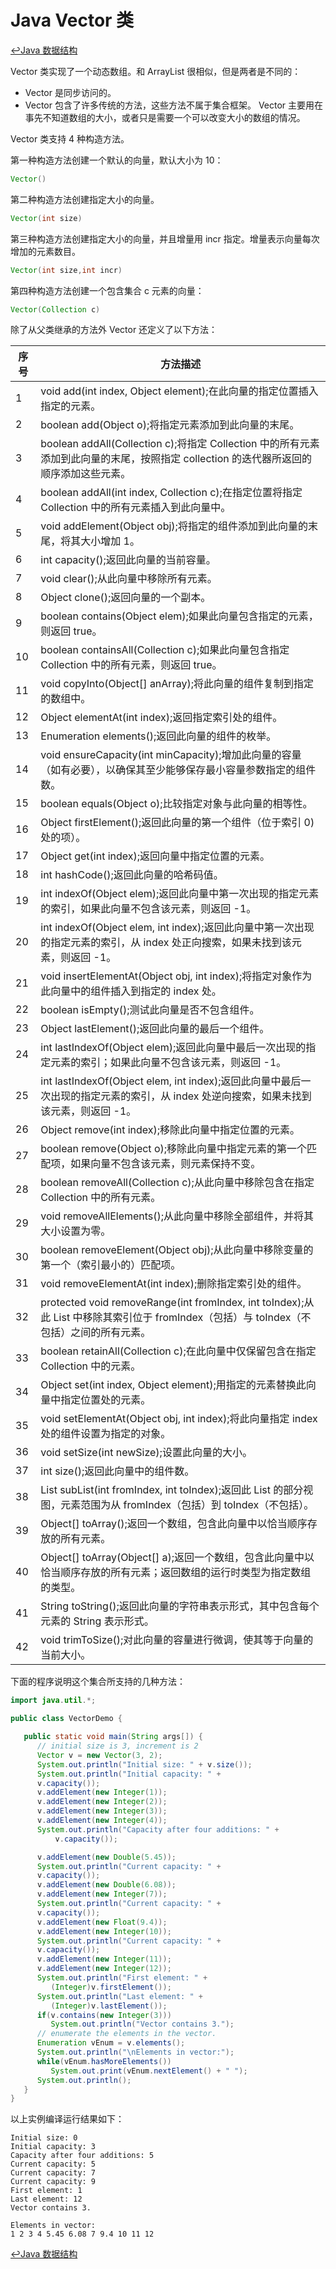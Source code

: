 # Java Vector 类
[:leftwards_arrow_with_hook:Java 数据结构](./dataStructure.html#向量（vector）)

Vector 类实现了一个动态数组。和 ArrayList 很相似，但是两者是不同的：

* Vector 是同步访问的。
* Vector 包含了许多传统的方法，这些方法不属于集合框架。
Vector 主要用在事先不知道数组的大小，或者只是需要一个可以改变大小的数组的情况。

Vector 类支持 4 种构造方法。

第一种构造方法创建一个默认的向量，默认大小为 10：
```java
Vector()
```
第二种构造方法创建指定大小的向量。
```java
Vector(int size)
```
第三种构造方法创建指定大小的向量，并且增量用 incr 指定。增量表示向量每次增加的元素数目。
```java
Vector(int size,int incr)
```
第四种构造方法创建一个包含集合 c 元素的向量：
```java
Vector(Collection c)
```
除了从父类继承的方法外 Vector 还定义了以下方法：

|序号|	方法描述|
|-|-|
|1|	void add(int index, Object element);在此向量的指定位置插入指定的元素。|
|2|	boolean add(Object o);将指定元素添加到此向量的末尾。|
|3|	boolean addAll(Collection c);将指定 Collection 中的所有元素添加到此向量的末尾，按照指定 collection 的迭代器所返回的顺序添加这些元素。|
|4|	boolean addAll(int index, Collection c);在指定位置将指定 Collection 中的所有元素插入到此向量中。|
|5|	void addElement(Object obj);将指定的组件添加到此向量的末尾，将其大小增加 1。|
|6|	int capacity();返回此向量的当前容量。|
|7|	void clear();从此向量中移除所有元素。|
|8|	Object clone();返回向量的一个副本。|
|9|	boolean contains(Object elem);如果此向量包含指定的元素，则返回 true。|
|10|	boolean containsAll(Collection c);如果此向量包含指定 Collection 中的所有元素，则返回 true。|
|11|	void copyInto(Object[] anArray);将此向量的组件复制到指定的数组中。|
|12|	Object elementAt(int index);返回指定索引处的组件。|
|13|	Enumeration elements();返回此向量的组件的枚举。|
|14|	void ensureCapacity(int minCapacity);增加此向量的容量（如有必要），以确保其至少能够保存最小容量参数指定的组件数。|
|15|	boolean equals(Object o);比较指定对象与此向量的相等性。|
|16|	Object firstElement();返回此向量的第一个组件（位于索引 0) 处的项）。|
|17|	Object get(int index);返回向量中指定位置的元素。|
|18|	int hashCode();返回此向量的哈希码值。|
|19|	int indexOf(Object elem);返回此向量中第一次出现的指定元素的索引，如果此向量不包含该元素，则返回 -1。|
|20|	int indexOf(Object elem, int index);返回此向量中第一次出现的指定元素的索引，从 index 处正向搜索，如果未找到该元素，则返回 -1。|
|21|	void insertElementAt(Object obj, int index);将指定对象作为此向量中的组件插入到指定的 index 处。|
|22|	boolean isEmpty();测试此向量是否不包含组件。|
|23|	Object lastElement();返回此向量的最后一个组件。|
|24|	int lastIndexOf(Object elem);返回此向量中最后一次出现的指定元素的索引；如果此向量不包含该元素，则返回 -1。|
|25|	int lastIndexOf(Object elem, int index);返回此向量中最后一次出现的指定元素的索引，从 index 处逆向搜索，如果未找到该元素，则返回 -1。|
|26|	Object remove(int index);移除此向量中指定位置的元素。|
|27|	boolean remove(Object o);移除此向量中指定元素的第一个匹配项，如果向量不包含该元素，则元素保持不变。|
|28|	boolean removeAll(Collection c);从此向量中移除包含在指定 Collection 中的所有元素。|
|29|	void removeAllElements();从此向量中移除全部组件，并将其大小设置为零。|
|30|	boolean removeElement(Object obj);从此向量中移除变量的第一个（索引最小的）匹配项。|
|31|	void removeElementAt(int index);删除指定索引处的组件。|
|32|	protected void removeRange(int fromIndex, int toIndex);从此 List 中移除其索引位于 fromIndex（包括）与 toIndex（不包括）之间的所有元素。|
|33|	boolean retainAll(Collection c);在此向量中仅保留包含在指定 Collection 中的元素。|
|34|	Object set(int index, Object element);用指定的元素替换此向量中指定位置处的元素。|
|35|	void setElementAt(Object obj, int index);将此向量指定 index 处的组件设置为指定的对象。|
|36|	void setSize(int newSize);设置此向量的大小。|
|37|	int size();返回此向量中的组件数。|
|38|	List subList(int fromIndex, int toIndex);返回此 List 的部分视图，元素范围为从 fromIndex（包括）到 toIndex（不包括）。|
|39|	Object[] toArray();返回一个数组，包含此向量中以恰当顺序存放的所有元素。|
|40|	Object[] toArray(Object[] a);返回一个数组，包含此向量中以恰当顺序存放的所有元素；返回数组的运行时类型为指定数组的类型。|
|41|	String toString();返回此向量的字符串表示形式，其中包含每个元素的 String 表示形式。|
|42|	void trimToSize();对此向量的容量进行微调，使其等于向量的当前大小。|

下面的程序说明这个集合所支持的几种方法：
```java
import java.util.*;

public class VectorDemo {

   public static void main(String args[]) {
      // initial size is 3, increment is 2
      Vector v = new Vector(3, 2);
      System.out.println("Initial size: " + v.size());
      System.out.println("Initial capacity: " +
      v.capacity());
      v.addElement(new Integer(1));
      v.addElement(new Integer(2));
      v.addElement(new Integer(3));
      v.addElement(new Integer(4));
      System.out.println("Capacity after four additions: " +
          v.capacity());

      v.addElement(new Double(5.45));
      System.out.println("Current capacity: " +
      v.capacity());
      v.addElement(new Double(6.08));
      v.addElement(new Integer(7));
      System.out.println("Current capacity: " +
      v.capacity());
      v.addElement(new Float(9.4));
      v.addElement(new Integer(10));
      System.out.println("Current capacity: " +
      v.capacity());
      v.addElement(new Integer(11));
      v.addElement(new Integer(12));
      System.out.println("First element: " +
         (Integer)v.firstElement());
      System.out.println("Last element: " +
         (Integer)v.lastElement());
      if(v.contains(new Integer(3)))
         System.out.println("Vector contains 3.");
      // enumerate the elements in the vector.
      Enumeration vEnum = v.elements();
      System.out.println("\nElements in vector:");
      while(vEnum.hasMoreElements())
         System.out.print(vEnum.nextElement() + " ");
      System.out.println();
   }
}
```
以上实例编译运行结果如下：
```
Initial size: 0
Initial capacity: 3
Capacity after four additions: 5
Current capacity: 5
Current capacity: 7
Current capacity: 9
First element: 1
Last element: 12
Vector contains 3.

Elements in vector:
1 2 3 4 5.45 6.08 7 9.4 10 11 12
```

[:leftwards_arrow_with_hook:Java 数据结构](./dataStructure.html#向量（vector）)